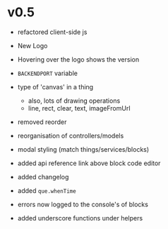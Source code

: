 v0.5
===
- refactored client-side js

- New Logo
- Hovering over the logo shows the version
- `BACKENDPORT` variable
- type of 'canvas' in a thing
  - also, lots of drawing operations
  - line, rect, clear, text, imageFromUrl
- removed reorder
- reorganisation of controllers/models
- modal styling (match things/services/blocks)

- added api reference link above block code editor
- added changelog
- added `que.whenTime`
- errors now logged to the console's of blocks
- added underscore functions under helpers

